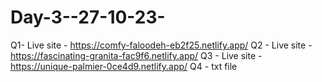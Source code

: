 # Day-3--27-10-23-
Q1- Live site - https://comfy-faloodeh-eb2f25.netlify.app/
Q2 - Live site - https://fascinating-granita-fac9f6.netlify.app/
Q3 - Live site - https://unique-palmier-0ce4d9.netlify.app/
Q4 - txt file 
